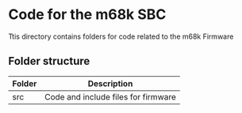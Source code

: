 # Code for the m68k SBC
Ttis directory contains folders for code related to the m68k Firmware

## Folder structure

| Folder     | Description                                                                          |
|------------|--------------------------------------------------------------------------------------|
| src        | Code and include files for firmware                                                  |
